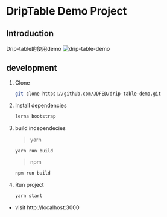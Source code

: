 # DripTable Demo Project

##  Introduction
   Drip-table的使用demo
    ![drip-table-demo](https://img13.360buyimg.com/imagetools/jfs/t1/217000/18/7528/191045/61b6d9ebE1c96d83b/a63b8edce7757bd8.png)

##  development

1. Clone

   ```sh
   git clone https://github.com/JDFED/drip-table-demo.git
   ```

2. Install dependencies

   ```sh
   lerna bootstrap
   ```

3. build independecies

   > yarn

   ```sh
   yarn run build
   ```

   > npm

   ```sh
   npm run build
   ```

4. Run project

   ```sh
   yarn start
   ```

* visit http://localhost:3000
